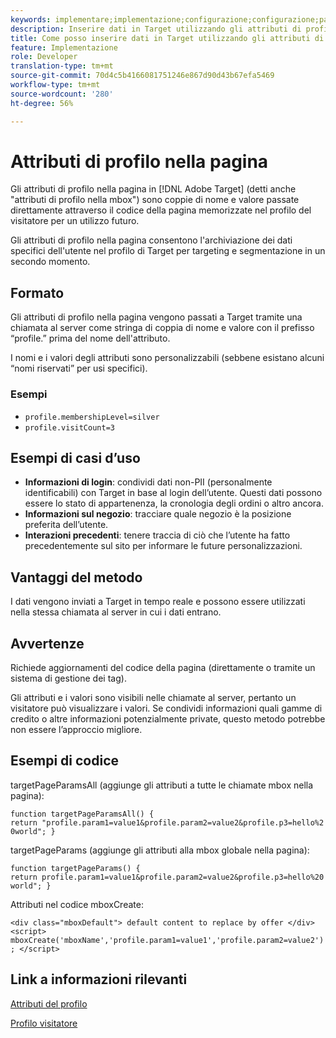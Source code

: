 ```yaml
---
keywords: implementare;implementazione;configurazione;configurazione;parametro di pagina
description: Inserire dati in Target utilizzando gli attributi di profilo nella pagina.
title: Come posso inserire dati in Target utilizzando gli attributi di profilo nella pagina?
feature: Implementazione
role: Developer
translation-type: tm+mt
source-git-commit: 70d4c5b4166081751246e867d90d43b67efa5469
workflow-type: tm+mt
source-wordcount: '280'
ht-degree: 56%

---
```


# Attributi di profilo nella pagina

Gli attributi di profilo nella pagina in [!DNL Adobe Target] (detti anche &quot;attributi di profilo nella mbox&quot;) sono coppie di nome e valore passate direttamente attraverso il codice della pagina memorizzate nel profilo del visitatore per un utilizzo futuro.

Gli attributi di profilo nella pagina consentono l&#39;archiviazione dei dati specifici dell&#39;utente nel profilo di Target per targeting e segmentazione in un secondo momento.

## Formato

Gli attributi di profilo nella pagina vengono passati a Target tramite una chiamata al server come stringa di coppia di nome e valore con il prefisso “profile.” prima del nome dell&#39;attributo.

I nomi e i valori degli attributi sono personalizzabili (sebbene esistano alcuni “nomi riservati” per usi specifici).

### Esempi

* `profile.membershipLevel=silver`
* `profile.visitCount=3`

## Esempi di casi d’uso

* **Informazioni di login**: condividi dati non-PII (personalmente identificabili) con Target in base al login dell’utente. Questi dati possono essere lo stato di appartenenza, la cronologia degli ordini o altro ancora.
* **Informazioni sul negozio**: tracciare quale negozio è la posizione preferita dell’utente.
* **Interazioni precedenti**: tenere traccia di ciò che l’utente ha fatto precedentemente sul sito per informare le future personalizzazioni.

## Vantaggi del metodo

I dati vengono inviati a Target in tempo reale e possono essere utilizzati nella stessa chiamata al server in cui i dati entrano.

## Avvertenze

Richiede aggiornamenti del codice della pagina (direttamente o tramite un sistema di gestione dei tag).

Gli attributi e i valori sono visibili nelle chiamate al server, pertanto un visitatore può visualizzare i valori. Se condividi informazioni quali gamme di credito o altre informazioni potenzialmente private, questo metodo potrebbe non essere l’approccio migliore.

## Esempi di codice

targetPageParamsAll (aggiunge gli attributi a tutte le chiamate mbox nella pagina):

`function targetPageParamsAll() { return "profile.param1=value1&profile.param2=value2&profile.p3=hello%20world"; }`

targetPageParams (aggiunge gli attributi alla mbox globale nella pagina):

`function targetPageParams() { return profile.param1=value1&profile.param2=value2&profile.p3=hello%20world"; }`

Attributi nel codice mboxCreate:

`<div class="mboxDefault"> default content to replace by offer </div> <script> mboxCreate('mboxName','profile.param1=value1','profile.param2=value2'); </script>`

## Link a informazioni rilevanti

[Attributi del profilo](/help/c-target/c-visitor-profile/profile-parameters.md#concept_01A30B4762D64CD5946B3AA38DC8A201)

[Profilo visitatore](/help/c-target/c-audiences/c-target-rules/visitor-profile.md#concept_E972690B9A4C4372A34229FA37EDA38E)